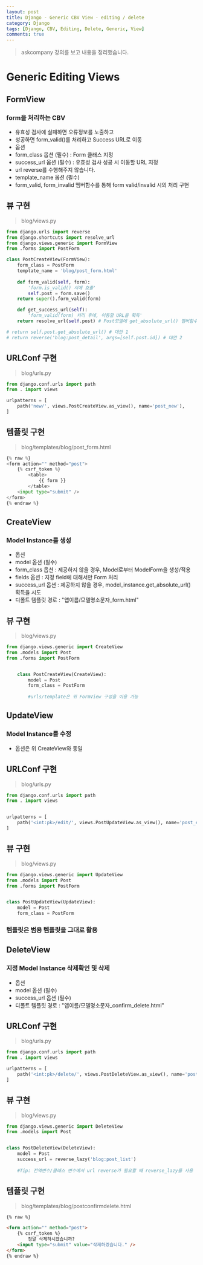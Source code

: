 ```yaml
---
layout: post
title: Django - Generic CBV View - editing / delete
category: Django
tags: [Django, CBV, Editing, Delete, Generic, View]
comments: true
---
```

<!----------------- 탬플릿
## forEach
### 설명
[MDN]()
### 문법
```javascript

```
### 예시
```javascript

```
------------------->

>askcompany 강의를 보고 내용을 정리했습니다.

# Generic Editing Views

## FormView 
### form을 처리하는 CBV

- 유효성 검사에 실패하면 오류정보를 노출하고
- 성공하면 form_valid()를 처리하고 Success URL로 이동
- 옵션
- form_class 옵션 (필수) : Form 클래스 지정
- success_url 옵션 (필수) : 유효성 검사 성공 시 이동할 URL 지정
- url reverse를 수행해주지 않습니다.
- template_name 옵션 (필수)
- form_valid, form_invalid 멤버함수를 통해 form valid/invalid 시의 처리 구현


## 뷰 구현
> blog/views.py

```python
from django.urls import reverse
from django.shortcuts import resolve_url
from django.views.generic import FormView
from .forms import PostForm

class PostCreateView(FormView):
    form_class = PostForm    
    template_name = 'blog/post_form.html'
    
    def form_valid(self, form):
        'form.is_valid() 시에 호출'
        self.post = form.save()
    return super().form_valid(form)

    def get_success_url(self):
        'form_valid(form) 처리 후에, 이동할 URL을 획득'
    return resolve_url(self.post) # Post모델에 get_absolute_url() 멤버함수 구현 필요

# return self.post.get_absolute_url() # 대안 1
# return reverse('blog:post_detail', args=[self.post.id]) # 대안 2
```

## URLConf 구현
> blog/urls.py

```python
from django.conf.urls import path
from . import views

urlpatterns = [
    path('new/', views.PostCreateView.as_view(), name='post_new'),
]
```

## 템플릿 구현
> blog/templates/blog/post_form.html

```python
{% raw %}
<form action="" method="post">
    {% csrf_token %}
        <table>
            {{ form }}
        </table>
    <input type="submit" />
</form>
{% endraw %}
```

## CreateView
### Model Instance를 생성
- 옵션
- model 옵션 (필수)
- form_class 옵션 : 제공하지 않을 경우, Model로부터 ModelForm을 생성/적용
- fields 옵션 : 지정 field에 대해서만 Form 처리
- success_url 옵션 : 제공하지 않을 경우,
model_instance.get_absolute_url() 획득을 시도
- 디폴트 템플릿 경로 : "앱이름/모델명소문자_form.html"


## 뷰 구현
> blog/views.py

```python
from django.views.generic import CreateView
from .models import Post
from .forms import PostForm


    class PostCreateView(CreateView):
        model = Post
        form_class = PostForm
        
        #urls/template은 위 FormView 구성을 이용 가능
```


## UpdateView
### Model Instance를 수정
- 옵션은 위 CreateView와 동일


## URLConf 구현
> blog/urls.py

```python
from django.conf.urls import path
from . import views


urlpatterns = [
    path('<int:pk>/edit/', views.PostUpdateView.as_view(), name='post_edit'),
]
```

## 뷰 구현
> blog/views.py

```python
from django.views.generic import UpdateView
from .models import Post
from .forms import PostForm


class PostUpdateView(UpdateView):
    model = Post
    form_class = PostForm
```

### 템플릿은 범용 템플릿을 그대로 활용

## DeleteView 
### 지정 Model Instance 삭제확인 및 삭제
- 옵션
- model 옵션 (필수)
- success_url 옵션 (필수)
- 디폴트 템플릿 경로 : "앱이름/모델명소문자_confirm_delete.html"



## URLConf 구현
> blog/urls.py

```python
from django.conf.urls import path
from . import views

urlpatterns = [
    path('<int:pk>/delete/', views.PostDeleteView.as_view(), name='post_delete'),
]
```


## 뷰 구현
> blog/views.py

```python
from django.views.generic import DeleteView
from .models import Post


class PostDeleteView(DeleteView):
    model = Post
    success_url = reverse_lazy('blog:post_list')
    
    #Tip: 전역변수/클래스 변수에서 url reverse가 필요할 때 reverse_lazy를 사용
```

## 템플릿 구현
>blog/templates/blog/postconfirmdelete.html

```html
{% raw %}

<form action="" method="post">
    {% csrf_token %}
        정말 삭제하시겠습니까?
    <input type="submit" value="삭제하겠습니다." />
</form>
{% endraw %}
```